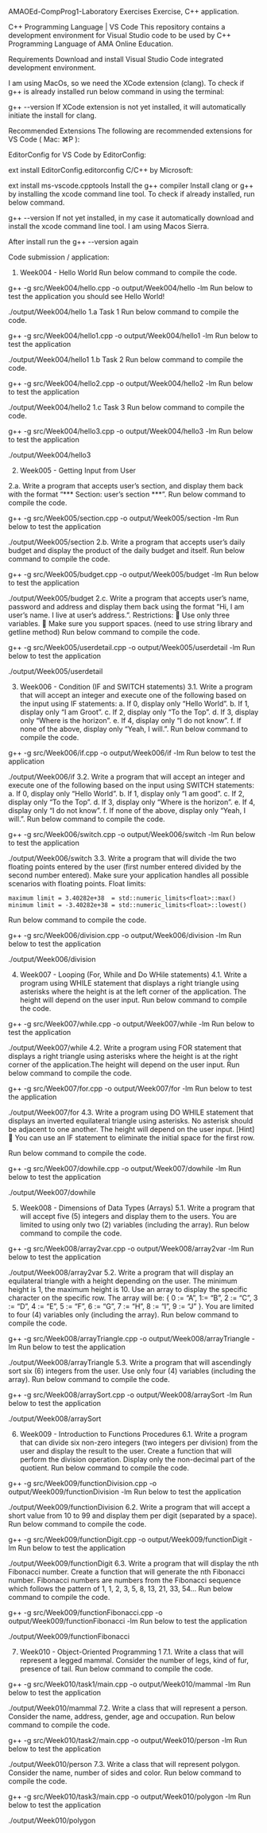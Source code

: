 AMAOEd-CompProg1-Laboratory Exercises
Exercise, C++ application.

C++ Programming Language | VS Code
This repository contains a development environment for Visual Studio code to be used by C++ Programming Language of AMA Online Education.

Requirements
Download and install Visual Studio Code integrated development environment.

I am using MacOs, so we need the XCode extension (clang). To check if g++ is already installed run below command in using the terminal:

  g++ --version
If XCode extension is not yet installed, it will automatically initiate the install for clang.

Recommended Extensions
The following are recommended extensions for VS Code ( Mac: ⌘P ):

EditorConfig for VS Code by EditorConfig:

 ext install EditorConfig.editorconfig
C/C++ by Microsoft:

 ext install ms-vscode.cpptools
Install the g++ compiler
Install clang or g++ by installing the xcode command line tool. To check if already installed, run below command.

  g++ --version
If not yet installed, in my case it automatically download and install the xcode command line tool. I am using Macos Sierra.

After install run the g++ --version again

Code submission / application:
1. Week004 - Hello World
Run below command to compile the code.

  g++ -g src/Week004/hello.cpp -o output/Week004/hello -lm
Run below to test the application you should see Hello World!

  ./output/Week004/hello
1.a Task 1
Run below command to compile the code.

  g++ -g src/Week004/hello1.cpp -o output/Week004/hello1 -lm
Run below to test the application

  ./output/Week004/hello1
1.b Task 2
Run below command to compile the code.

  g++ -g src/Week004/hello2.cpp -o output/Week004/hello2 -lm
Run below to test the application

  ./output/Week004/hello2
1.c Task 3
Run below command to compile the code.

  g++ -g src/Week004/hello3.cpp -o output/Week004/hello3 -lm
Run below to test the application

  ./output/Week004/hello3
  
  
2. Week005 - Getting Input from User

2.a. Write a program that accepts user’s section, and display them back with the format “*** Section: user’s section ***”.
Run below command to compile the code.

  g++ -g src/Week005/section.cpp -o output/Week005/section -lm
Run below to test the application

  ./output/Week005/section
2.b. Write a program that accepts user’s daily budget and display the product of the daily budget and itself.
Run below command to compile the code.

  g++ -g src/Week005/budget.cpp -o output/Week005/budget -lm
Run below to test the application

  ./output/Week005/budget
2.c. Write a program that accepts user’s name, password and address and display them back using the format “Hi, I am user’s name. I live at user’s address.”.
Restrictions:
	Use only three variables.
	Make sure you support spaces. (need to use string library and getline method)
Run below command to compile the code.

  g++ -g src/Week005/userdetail.cpp -o output/Week005/userdetail -lm
Run below to test the application

  ./output/Week005/userdetail
  
  3. Week006 - Condition (IF and SWITCH statements)
3.1. Write a program that will accept an integer and execute one of the following based on the input using IF statements:
a. If 0, display only “Hello World”.
b. If 1, display only “I am Groot”.
c. If 2, display only “To the Top”.
d. If 3, display only “Where is the horizon”.
e. If 4, display only “I do not know”.
f. If none of the above, display only “Yeah, I will.”.
Run below command to compile the code.

  g++ -g src/Week006/if.cpp -o output/Week006/if -lm
Run below to test the application

  ./output/Week006/if
3.2. Write a program that will accept an integer and execute one of the following based on the input using SWITCH statements:
a. If 0, display only “Hello World”.
b. If 1, display only “I am good”.
c. If 2, display only “To the Top”.
d. If 3, display only “Where is the horizon”.
e. If 4, display only “I do not know”.
f. If none of the above, display only “Yeah, I will.”.
Run below command to compile the code.

  g++ -g src/Week006/switch.cpp -o output/Week006/switch -lm
Run below to test the application

  ./output/Week006/switch
3.3. Write a program that will divide the two floating points entered by the user (first number entered divided by the second number entered). Make sure your application handles all possible scenarios with floating points.
Float limits:

    maximum limit = 3.40282e+38  = std::numeric_limits<float>::max()
    minimum limit = -3.40282e+38 = std::numeric_limits<float>::lowest()
Run below command to compile the code.

  g++ -g src/Week006/division.cpp -o output/Week006/division -lm
Run below to test the application

  ./output/Week006/division
  
  4. Week007 - Looping (For, While and Do WHile statements)
4.1. Write a program using WHILE statement that displays a right triangle using asterisks where the height is at the left corner of the application. The height will depend on the user input.
Run below command to compile the code.

  g++ -g src/Week007/while.cpp -o output/Week007/while -lm
Run below to test the application

  ./output/Week007/while
4.2. Write a program using FOR statement that displays a right triangle using asterisks where the height is at the right corner of the application.The height will depend on the user input.
Run below command to compile the code.

  g++ -g src/Week007/for.cpp -o output/Week007/for -lm
Run below to test the application

  ./output/Week007/for
4.3. Write a program using DO WHILE statement that displays an inverted equilateral triangle using asterisks. No asterisk should be adjacent to one another. The height will depend on the user input.
[Hint]  You can use an IF statement to eliminate the initial space for the first row.

Run below command to compile the code.

  g++ -g src/Week007/dowhile.cpp -o output/Week007/dowhile -lm
Run below to test the application

  ./output/Week007/dowhile
  
  5. Week008 - Dimensions of Data Types (Arrays)
5.1. Write a program that will accept five (5) integers and display them to the users. You are limited to using only two (2) variables (including the array).
Run below command to compile the code.

  g++ -g src/Week008/array2var.cpp -o output/Week008/array2var -lm
Run below to test the application

  ./output/Week008/array2var
5.2. Write a program that will display an equilateral triangle with a height depending on the user. The minimum height is 1, the maximum height is 10. Use an array to display the specific character on the specific row. The array will be: { 0 := “A”, 1:= “B”, 2 := “C”, 3 := “D”, 4 := “E”, 5 := “F”, 6 := “G”, 7 := “H”, 8 := “I”, 9 := “J” }. You are limited to four (4) variables only (including the array).
Run below command to compile the code.

  g++ -g src/Week008/arrayTriangle.cpp -o output/Week008/arrayTriangle -lm
Run below to test the application

  ./output/Week008/arrayTriangle
5.3. Write a program that will ascendingly sort six (6) integers from the user. Use only four (4) variables (including the array).
Run below command to compile the code.

  g++ -g src/Week008/arraySort.cpp -o output/Week008/arraySort -lm
Run below to test the application

  ./output/Week008/arraySort
  
  6. Week009 - Introduction to Functions Procedures
6.1. Write a program that can divide six non-zero integers (two integers per division) from the user and display the result to the user. Create a function that will perform the division operation. Display only the non-decimal part of the quotient.
Run below command to compile the code.

  g++ -g src/Week009/functionDivision.cpp -o output/Week009/functionDivision -lm
Run below to test the application

  ./output/Week009/functionDivision
6.2. Write a program that will accept a short value from 10 to 99 and display them per digit (separated by a space).
Run below command to compile the code.

  g++ -g src/Week009/functionDigit.cpp -o output/Week009/functionDigit -lm
Run below to test the application

  ./output/Week009/functionDigit
6.3. Write a program that will display the nth Fibonacci number. Create a function that will generate the nth Fibonacci number. Fibonacci numbers are numbers from the Fibonacci sequence which follows the pattern of 1, 1, 2, 3, 5, 8, 13, 21, 33, 54…
Run below command to compile the code.

  g++ -g src/Week009/functionFibonacci.cpp -o output/Week009/functionFibonacci -lm
Run below to test the application

  ./output/Week009/functionFibonacci
  
  7. Week010 - Object-Oriented Programming 1
7.1. Write a class that will represent a legged mammal. Consider the number of legs, kind of fur, presence of tail.
Run below command to compile the code.

  g++ -g src/Week010/task1/main.cpp -o output/Week010/mammal -lm
Run below to test the application

  ./output/Week010/mammal
7.2. Write a class that will represent a person. Consider the name, address, gender, age and occupation.
Run below command to compile the code.

  g++ -g src/Week010/task2/main.cpp -o output/Week010/person -lm
Run below to test the application

  ./output/Week010/person
7.3. Write a class that will represent polygon. Consider the name, number of sides and color.
Run below command to compile the code.

  g++ -g src/Week010/task3/main.cpp -o output/Week010/polygon -lm
Run below to test the application

  ./output/Week010/polygon
